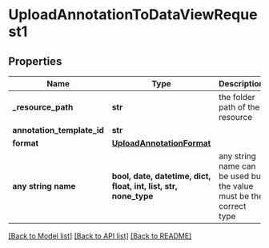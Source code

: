 # UploadAnnotationToDataViewRequest1


## Properties
Name | Type | Description | Notes
------------ | ------------- | ------------- | -------------
**_resource_path** | **str** | the folder path of the resource | [optional] 
**annotation_template_id** | **str** |  | [optional] 
**format** | [**UploadAnnotationFormat**](UploadAnnotationFormat.md) |  | [optional] 
**any string name** | **bool, date, datetime, dict, float, int, list, str, none_type** | any string name can be used but the value must be the correct type | [optional]

[[Back to Model list]](../README.md#documentation-for-models) [[Back to API list]](../README.md#documentation-for-api-endpoints) [[Back to README]](../README.md)


